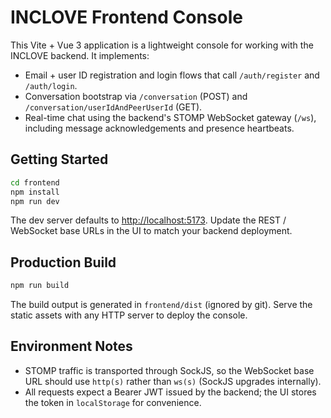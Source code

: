 # INCLOVE Frontend Console

This Vite + Vue 3 application is a lightweight console for working with the INCLOVE backend. It implements:

- Email + user ID registration and login flows that call `/auth/register` and `/auth/login`.
- Conversation bootstrap via `/conversation` (POST) and `/conversation/userIdAndPeerUserId` (GET).
- Real-time chat using the backend's STOMP WebSocket gateway (`/ws`), including message acknowledgements and presence heartbeats.

## Getting Started

```bash
cd frontend
npm install
npm run dev
```

The dev server defaults to <http://localhost:5173>. Update the REST / WebSocket base URLs in the UI to match your backend deployment.

## Production Build

```bash
npm run build
```

The build output is generated in `frontend/dist` (ignored by git). Serve the static assets with any HTTP server to deploy the console.

## Environment Notes

- STOMP traffic is transported through SockJS, so the WebSocket base URL should use `http(s)` rather than `ws(s)` (SockJS upgrades internally).
- All requests expect a Bearer JWT issued by the backend; the UI stores the token in `localStorage` for convenience.
